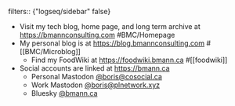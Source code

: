 filters:: {"logseq/sidebar" false}

- Visit my tech blog, home page, and long term archive at https://bmannconsulting.com #BMC/Homepage
- My personal blog is at https://blog.bmannconsulting.com #[[BMC/Microblog]]
	- Find my FoodWiki at https://foodwiki.bmann.ca #[[foodwiki]]
- Social accounts are linked at https://bmann.ca
	- Personal Mastodon [@boris@cosocial.ca](https://cosocial.ca/@boris)
	- Work Mastodon [@boris@plnetwork.xyz](https://plnetwork.xyz/@boris)
	- Bluesky [@bmann.ca](https://bsky.app/profile/@bmann.ca)